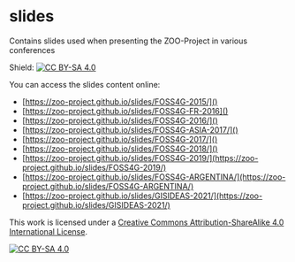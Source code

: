 # slides
Contains slides used when presenting the ZOO-Project in various conferences

Shield: [![CC BY-SA 4.0][cc-by-sa-shield]][cc-by-sa]

You can access the slides content online:
 * [https://zoo-project.github.io/slides/FOSS4G-2015/]()
 * [https://zoo-project.github.io/slides/FOSS4G-FR-2016]()
 * [https://zoo-project.github.io/slides/FOSS4G-2016/]()
 * [https://zoo-project.github.io/slides/FOSS4G-ASIA-2017/]()
 * [https://zoo-project.github.io/slides/FOSS4G-2017/]()
 * [https://zoo-project.github.io/slides/FOSS4G-2018/]()
 * [https://zoo-project.github.io/slides/FOSS4G-2019/](https://zoo-project.github.io/slides/FOSS4G-2019/)
 * [https://zoo-project.github.io/slides/FOSS4G-ARGENTINA/](https://zoo-project.github.io/slides/FOSS4G-ARGENTINA/)
 * [https://zoo-project.github.io/slides/GISIDEAS-2021/](https://zoo-project.github.io/slides/GISIDEAS-2021/)

This work is licensed under a
[Creative Commons Attribution-ShareAlike 4.0 International License][cc-by-sa].

[![CC BY-SA 4.0][cc-by-sa-image]][cc-by-sa]

[cc-by-sa]: http://creativecommons.org/licenses/by-sa/4.0/
[cc-by-sa-image]: https://licensebuttons.net/l/by-sa/4.0/88x31.png
[cc-by-sa-shield]: https://img.shields.io/badge/License-CC%20BY--SA%204.0-lightgrey.svg
